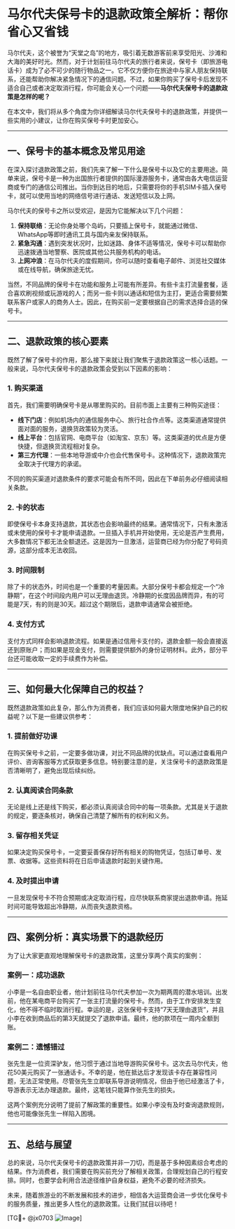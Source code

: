 # 马尔代夫保号卡的退款政策全解析：帮你省心又省钱

马尔代夫，这个被誉为“天堂之岛”的地方，吸引着无数游客前来享受阳光、沙滩和大海的美好时光。然而，对于计划前往马尔代夫的旅行者来说，保号卡（即旅游电话卡）成为了必不可少的随行物品之一。它不仅方便你在旅途中与家人朋友保持联系，还能帮助你解决紧急情况下的通信问题。不过，如果你购买了保号卡后发现不适合自己或者决定取消行程，你可能会关心一个问题——**马尔代夫保号卡的退款政策是怎样的呢？**

在本文中，我们将从多个角度为你详细解读马尔代夫保号卡的退款政策，并提供一些实用的小建议，让你在购买保号卡时更加安心。

---

## 一、保号卡的基本概念及常见用途

在深入探讨退款政策之前，我们先来了解一下什么是保号卡以及它的主要用途。简单来说，保号卡是一种为出国旅行者提供的国际漫游服务卡，通常由各大电信运营商或专门的通信公司推出。当你到达目的地后，只需要将你的手机SIM卡插入保号卡，就可以使用当地的网络信号进行通话、发送短信以及上网。

马尔代夫的保号卡之所以受欢迎，是因为它能解决以下几个问题：

1. **保持联络**：无论你身处哪个岛屿，只要插上保号卡，就能通过微信、WhatsApp等即时通讯工具与国内亲友保持联系。
2. **紧急沟通**：遇到突发状况时，比如迷路、身体不适等情况，保号卡可以帮助你迅速拨通当地警察、医院或其他公共服务机构的电话。
3. **上网冲浪**：在马尔代夫的度假期间，你可以随时查看电子邮件、浏览社交媒体或在线导航，确保旅途无忧。

当然，不同品牌的保号卡在功能和服务上可能有所差异。有些卡主打流量套餐，适合喜欢刷视频或玩游戏的人；而另一些卡则以通话和短信为主打，更适合需要频繁联系客户或家人的商务人士。因此，在购买前一定要根据自己的需求选择合适的保号卡。

---

## 二、退款政策的核心要素

既然了解了保号卡的作用，那么接下来就让我们聚焦于退款政策这一核心话题。一般来说，马尔代夫保号卡的退款政策会受到以下因素的影响：

### 1. 购买渠道

首先，我们需要明确保号卡是从哪里购买的。目前市面上主要有三种购买途径：

- **线下门店**：例如机场内的通信服务中心、旅行社合作点等。这类渠道通常提供面对面的服务，退换货政策较为灵活。
- **线上平台**：包括官网、电商平台（如淘宝、京东）等。这类渠道的优点是方便快捷，但退换货流程相对复杂。
- **第三方代理**：一些本地导游或中介也会代售保号卡。这种情况下，退款政策完全取决于代理方的承诺。

不同的购买渠道对退款条件的要求可能会有所不同，因此在下单前务必仔细阅读相关条款。

### 2. 卡的状态

即使保号卡本身支持退款，其状态也会影响最终的结果。通常情况下，只有未激活或未使用的保号卡才能申请退款。一旦插入手机并开始使用，无论是否产生费用，大多数情况下都无法全额退还。这是因为一旦激活，运营商已经为你分配了号码资源，这部分成本无法收回。

### 3. 时间限制

除了卡的状态外，时间也是一个重要的考量因素。大部分保号卡都会规定一个“冷静期”，在这个时间段内用户可以无理由退货。冷静期的长度因品牌而异，有的可能是7天，有的则是30天。超过这个期限后，退款申请通常会被拒绝。

### 4. 支付方式

支付方式同样会影响退款流程。如果是通过信用卡支付的，退款金额一般会直接返还到原账户；而如果是现金支付，则需要提供额外的身份证明材料。此外，部分平台还可能收取一定的手续费作为补偿。

---

## 三、如何最大化保障自己的权益？

既然退款政策如此复杂，那么作为消费者，我们应该如何最大限度地保护自己的权益呢？以下是一些建议供参考：

### 1. 提前做好功课

在购买保号卡之前，一定要多做功课，对比不同品牌的优缺点。可以通过查看用户评价、咨询客服等方式获取更多信息。特别要注意的是，关注保号卡的退款政策是否清晰明了，避免出现后续纠纷。

### 2. 认真阅读合同条款

无论是线上还是线下购买，都必须认真阅读合同中的每一项条款。尤其是关于退款的规定，要逐条核对，确保自己清楚了解所有的权利和义务。

### 3. 留存相关凭证

如果决定购买保号卡，一定要妥善保存好所有相关的购物凭证，包括订单号、发票、收据等。这些资料将在日后申请退款时起到关键作用。

### 4. 及时提出申请

一旦发现保号卡不符合预期或决定取消行程，应尽快联系商家提出退款申请。拖延时间可能导致超出冷静期，从而丧失退款资格。

---

## 四、案例分析：真实场景下的退款经历

为了让大家更直观地理解保号卡的退款政策，这里分享两个真实的案例：

### 案例一：成功退款

小李是一名自由职业者，他计划前往马尔代夫参加一次为期两周的潜水培训。出发前，他在某电商平台购买了一张主打流量的保号卡。然而，由于工作安排发生变化，他不得不临时取消行程。幸运的是，这张保号卡支持“7天无理由退货”，并且小李在收到商品后的第3天就提交了退款申请。最终，他的款项在一周内全额到账。

### 案例二：遗憾错过

张先生是一位资深驴友，他习惯于通过当地导游购买保号卡。这次去马尔代夫，他花50美元购买了一张通话卡。不幸的是，他在抵达后才发现该卡存在兼容性问题，无法正常使用。尽管张先生立即联系导游说明情况，但由于他已经激活了卡，导游表示无法办理退款。最终，这笔钱只能算作张先生的损失。

这两个案例充分说明了提前了解政策的重要性。如果小李没有及时查询退款规则，他也可能像张先生一样陷入困境。

---

## 五、总结与展望

总的来说，马尔代夫保号卡的退款政策并非一刀切，而是基于多种因素综合考虑的结果。作为消费者，我们需要在购买前充分了解相关政策，合理规划自己的行程安排。同时，也要学会利用合法途径维护自身权益，避免不必要的经济损失。

未来，随着旅游业的不断发展和技术的进步，相信各大运营商会进一步优化保号卡的服务质量，推出更多人性化的退款政策。让我们拭目以待吧！

[TG💪+ @jx0703 ![Image](https://github.com/user-attachments/assets/dbca1d08-cadb-493c-b0ec-ad6f7a83f270)]